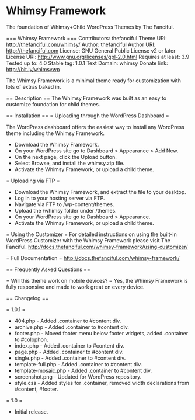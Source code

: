 Whimsy Framework
======

The foundation of Whimsy+Child WordPress Themes by The Fanciful.

=== Whimsy Framework ===
Contributors: thefanciful
Theme URI: http://thefanciful.com/whimsy/
Author: thefanciful
Author URI: http://thefanciful.com
License: GNU General Public License v2 or later
License URI: http://www.gnu.org/licenses/gpl-2.0.html
Requires at least: 3.9
Tested up to: 4.0
Stable tag: 1.0.1
Text Domain: whimsy
Donate link: http://bit.ly/whimsywp

The Whimsy Framework is a minimal theme ready for customization with lots of extras baked in.

== Description ==
The Whimsy Framework was built as an easy to customize foundation for child themes.

== Installation ==
= Uploading through the WordPress Dashboard =

The WordPress dashboard offers the  easiest way to install any WordPress theme including the Whimsy Framework.

* Download the Whimsy Framework.
* On your WordPress site go to Dashboard > Appearance > Add New.
* On the next page, click the Upload button.
* Select Browse, and install the whimsy.zip file.
* Activate the Whimsy Framework, or upload a child theme. 

= Uploading via FTP =

* Download the Whimsy Framework, and extract the file to your desktop.
* Log in to your hosting server via FTP.
* Navigate via FTP to /wp-content/themes.
* Upload the /whimsy folder under /themes.
* On your WordPress site go to Dashboard > Appearance.
* Activate the Whimsy Framework, or upload a child theme.

= Using the Customizer =
For detailed instructions on using the built-in WordPress Customizer with the Whimsy Framework please visit The Fanciful. http://docs.thefanciful.com/whimsy-framework/using-customizer/

= Full Documentation =
http://docs.thefanciful.com/whimsy-framework/

== Frequently Asked Questions ==

= Will this theme work on mobile devices? =
Yes, the Whimsy Framework is fully responsive and made to work great on every device.

== Changelog ==
 
= 1.0.1 =
* 404.php - Added .container to #content div.
* archive.php - Added .container to #content div.
* footer.php - Moved footer menu below footer widgets, added .container to #colophon.
* index.php - Added .container to #content div.
* page.php - Added .container to #content div.
* single.php - Added .container to #content div.
* template-full.php - Added .container to #content div.
* template-mosaic.php - Added .container to #content div.
* screenshot.png - Updated for WordPress repository.
* style.css - Added styles for .container, removed width declarations from #content, #footer.

= 1.0 =
* Initial release.
